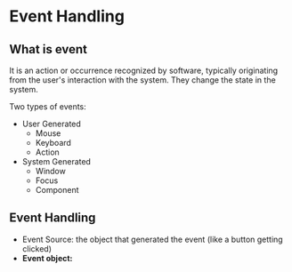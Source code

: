 # Event Handling
## What is event
It is an action or occurrence recognized by software, typically originating from the user's interaction with the system. They change the state in the system.

Two types of events:
- User Generated
	- Mouse
	- Keyboard
	- Action
- System Generated
	- Window
	- Focus
	- Component

## Event Handling
- Event Source: the object that generated the event (like a button getting clicked)
- **Event object:** 